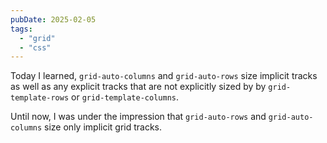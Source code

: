 ```yaml
---
pubDate: 2025-02-05
tags:
  - "grid"
  - "css"
---
```


Today I learned, `grid-auto-columns` and `grid-auto-rows` size implicit tracks as well as any explicit tracks that are not explicitly sized by by `grid-template-rows` or `grid-template-columns`.

Until now, I was under the impression that `grid-auto-rows` and `grid-auto-columns` size only implicit grid tracks.
